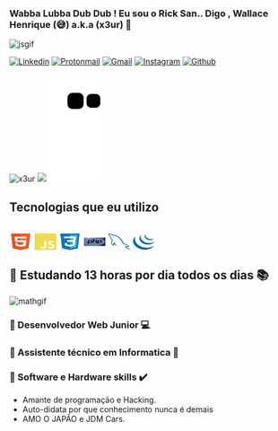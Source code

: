 ### Wabba Lubba Dub Dub ! Eu sou o Rick San.. Digo , Wallace Henrique (:sweat_smile:) a.k.a (x3ur) :wave: 

![jsgif](https://user-images.githubusercontent.com/98850074/160257612-2ef81555-46ca-4558-b821-c5c82b96f37d.gif)

[![Linkedin](https://img.shields.io/badge/LinkedIn-0077B5?style=for-the-badge&logo=linkedin&logoColor=white)](https://www.linkedin.com/in/wallace-henrique-b67038203/)
[![Protonmail](https://img.shields.io/badge/ProtonMail-8B89CC?style=for-the-badge&logo=protonmail&logoColor=white)](https://mail.protonmail.com/u/0/inbox)
[![Gmail](https://img.shields.io/badge/Gmail-D14836?style=for-the-badge&logo=gmail&logoColor=white)](https://mail.google.com/mail/u/0/#inbox)
[![Instagram](https://img.shields.io/badge/Instagram-E4405F?style=for-the-badge&logo=instagram&logoColor=white)](https://www.instagram.com/w.manji/)
[![Github](https://img.shields.io/badge/GitHub-100000?style=for-the-badge&logo=github&logoColor=white)](https://github.com/iamx3ur?tab=repositories)

![x3ur](https://github-readme-stats.vercel.app/api?username=iamx3ur&show_icons=true&theme=radical)
<img height="180em" src="https://github-readme-stats.vercel.app/api/top-langs/?username=iamx3ur&layout=compact&langs_count=7&theme=dracula"/>
![Snake animation](https://github.com/rafaballerini/rafaballerini/blob/output/github-contribution-grid-snake.svg)

## Tecnologias que eu utilizo

<div style="display: inline_block"><br/>
<img align="center" alt="x3ur-HTML" height="30" width="40" src="https://raw.githubusercontent.com/devicons/devicon/master/icons/html5/html5-original.svg">
<img align="center" alt="x3ur-Js" height="30" width="40" src="https://raw.githubusercontent.com/devicons/devicon/master/icons/javascript/javascript-plain.svg">
<img align="center" alt="x3ur-CSS" height="30" width="40" src="https://raw.githubusercontent.com/devicons/devicon/master/icons/css3/css3-original.svg">
  <img align="center" alt="x3ur-CSS" height="30" width="40" src="https://raw.githubusercontent.com/devicons/devicon/master/icons/php/php-original.svg">
  <img align="center" alt="x3ur-CSS" height="30" width="40" src="https://raw.githubusercontent.com/devicons/devicon/master/icons/mysql/mysql-original.svg">
  <img align="center" alt="x3ur-CSS" height="30" width="40" src="https://raw.githubusercontent.com/devicons/devicon/master/icons/jquery/jquery-original.svg">

</div>

## 📌 Estudando 13 horas por dia todos os dias :books:
![mathgif](https://user-images.githubusercontent.com/98850074/160257663-36e4a4dc-2844-487f-b9b7-46512d00df57.gif)

### 📌 Desenvolvedor Web Junior 💻
### 📌 Assistente técnico em Informatica 🔧
### 📌 Software e Hardware skills ✔️

- Amante de programação e Hacking.
- Auto-didata por que conhecimento nunca é demais
- AMO O JAPÃO e JDM Cars.
